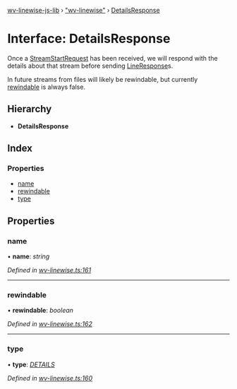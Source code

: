 [wv-linewise-js-lib](../README.md) › ["wv-linewise"](../modules/_wv_linewise_.md) › [DetailsResponse](_wv_linewise_.detailsresponse.md)

# Interface: DetailsResponse

Once a [StreamStartRequest](_wv_linewise_.streamstartrequest.md) has been received, we will respond with
the details about that stream before sending [LineResponse](_wv_linewise_.lineresponse.md)s.

In future streams from files will likely be rewindable, but currently
[rewindable](_wv_linewise_.detailsresponse.md#rewindable) is always false.

## Hierarchy

* **DetailsResponse**

## Index

### Properties

* [name](_wv_linewise_.detailsresponse.md#name)
* [rewindable](_wv_linewise_.detailsresponse.md#rewindable)
* [type](_wv_linewise_.detailsresponse.md#type)

## Properties

###  name

• **name**: *string*

*Defined in [wv-linewise.ts:161](https://github.com/forbesmyester/wv-linewise/blob/5431908/js-lib/src/wv-linewise.ts#L161)*

___

###  rewindable

• **rewindable**: *boolean*

*Defined in [wv-linewise.ts:162](https://github.com/forbesmyester/wv-linewise/blob/5431908/js-lib/src/wv-linewise.ts#L162)*

___

###  type

• **type**: *[DETAILS](../enums/_wv_linewise_.response_type.md#details)*

*Defined in [wv-linewise.ts:160](https://github.com/forbesmyester/wv-linewise/blob/5431908/js-lib/src/wv-linewise.ts#L160)*
